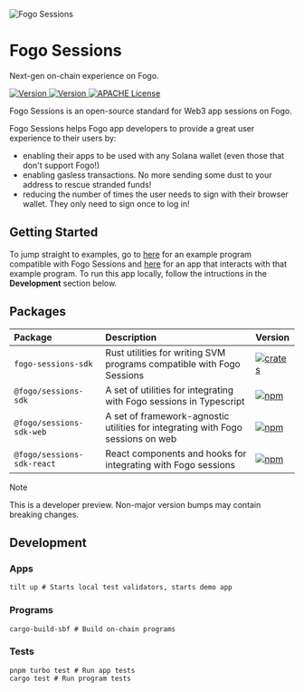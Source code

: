 ![Fogo Sessions](https://github.com/fogo-foundation/fogo-sessions/blob/chore/readme/.github/banner.png)

# Fogo Sessions

Next-gen on-chain experience on Fogo.

<p>
  <a href="https://www.npmjs.com/package/@fogo/sessions-sdk-react">
    <picture>
      <source media="(prefers-color-scheme: dark)" srcset="https://img.shields.io/npm/v/@fogo/sessions-sdk?colorA=21262d&colorB=21262d&style=flat">
      <img src="https://img.shields.io/npm/v/@fogo/sessions-sdk?colorA=21262d&colorB=21262d&style=flat" alt="Version">
    </picture>
  </a>
  <a href="https://crates.io/crates/fogo-sessions-sdk">
    <picture>
      <source media="(prefers-color-scheme: dark)" srcset=" https://img.shields.io/crates/v/fogo-sessions-sdk?colorA=21262d&colorB=21262d&style=flat">
      <img src="https://img.shields.io/crates/v/fogo-sessions-sdk?colorA=21262d&colorB=21262d&style=flat" alt="Version">
    </picture>
  </a>
  <a href="https://github.com/fogo-foundation/fogo-sessions/blob/main/LICENSE-APACHE">
    <picture>
      <source media="(prefers-color-scheme: dark)" srcset="https://img.shields.io/badge/license-APACHE-blue.svg?colorA=21262d&colorB=21262d&style=flat">
      <img src="https://img.shields.io/badge/license-APACHE-blue.svg?colorA=f6f8fa&colorB=f6f8fa&style=flat" alt="APACHE License">
    </picture>
  </a>
</p>


Fogo Sessions is an open-source standard for Web3 app sessions on Fogo.

Fogo Sessions helps Fogo app developers to provide a great user experience to their users by:
- enabling their apps to be used with any Solana wallet (even those that don't support Fogo!)
- enabling gasless transactions. No more sending some dust to your address to rescue stranded funds!
- reducing the number of times the user needs to sign with their browser wallet. They only need to sign once to log in!

## Getting Started

To jump straight to examples, go to [here](https://github.com/fogo-foundation/fogo-sessions/programs/example) for an example program compatible with Fogo Sessions and [here](https://github.com/fogo-foundation/fogo-sessions/apps/sessions-demo) for an app that interacts with that example program. To run this app locally, follow the intructions in the **Development** section below.

## Packages

| Package                 | Description                                              | Version                                                                                                                          |
| :---------------------- | :------------------------------------------------------- | :------------------------------------------------------------------------------------------------------------------------------- |
| `fogo-sessions-sdk`     | Rust utilities for writing SVM programs compatible with Fogo Sessions            | [![crates](https://img.shields.io/crates/v/fogo-sessions-sdk?color=blue)](https://crates.io/crates/fogo-sessions-sdk)                     |
| `@fogo/sessions-sdk`     | A set of utilities for integrating with Fogo sessions in Typescript               | [![npm](https://img.shields.io/npm/v/@fogo/sessions-sdk.svg?color=blue)](https://www.npmjs.com/package/@fogo/sessions-sdk)         |
| `@fogo/sessions-sdk-web` | A set of framework-agnostic utilities for integrating with Fogo sessions on web | [![npm](https://img.shields.io/npm/v/@fogo/sessions-sdk-web.svg?color=blue)](https://www.npmjs.com/package/@fogo/sessions-sdk-web) |
| `@fogo/sessions-sdk-react` | React components and hooks for integrating with Fogo sessions | [![npm](https://img.shields.io/npm/v/@fogo/sessions-sdk-react.svg?color=blue)](https://www.npmjs.com/package/@fogo/sessions-sdk-react) |

> [!NOTE]
> This is a developer preview. Non-major version bumps may contain breaking changes.

## Development

### Apps
```
tilt up # Starts local test validators, starts demo app
```

### Programs
```
cargo-build-sbf # Build on-chain programs
```

### Tests
```
pnpm turbo test # Run app tests
cargo test # Run program tests
```
